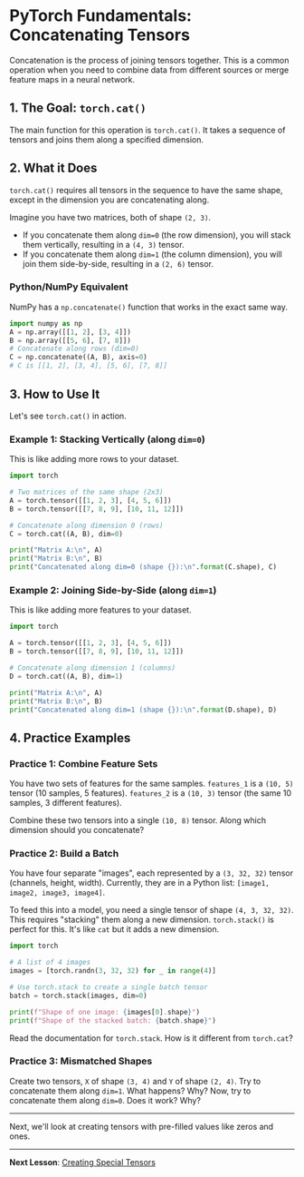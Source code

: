 # PyTorch Fundamentals: Concatenating Tensors

Concatenation is the process of joining tensors together. This is a common operation when you need to combine data from different sources or merge feature maps in a neural network.

## 1. The Goal: `torch.cat()`

The main function for this operation is `torch.cat()`. It takes a sequence of tensors and joins them along a specified dimension.

## 2. What it Does

`torch.cat()` requires all tensors in the sequence to have the same shape, except in the dimension you are concatenating along.

Imagine you have two matrices, both of shape `(2, 3)`.
- If you concatenate them along `dim=0` (the row dimension), you will stack them vertically, resulting in a `(4, 3)` tensor.
- If you concatenate them along `dim=1` (the column dimension), you will join them side-by-side, resulting in a `(2, 6)` tensor.

### Python/NumPy Equivalent

NumPy has a `np.concatenate()` function that works in the exact same way.

```python
import numpy as np
A = np.array([[1, 2], [3, 4]])
B = np.array([[5, 6], [7, 8]])
# Concatenate along rows (dim=0)
C = np.concatenate((A, B), axis=0)
# C is [[1, 2], [3, 4], [5, 6], [7, 8]]
```

## 3. How to Use It

Let's see `torch.cat()` in action.

### Example 1: Stacking Vertically (along `dim=0`)

This is like adding more rows to your dataset.

```python
import torch

# Two matrices of the same shape (2x3)
A = torch.tensor([[1, 2, 3], [4, 5, 6]])
B = torch.tensor([[7, 8, 9], [10, 11, 12]])

# Concatenate along dimension 0 (rows)
C = torch.cat((A, B), dim=0)

print("Matrix A:\n", A)
print("Matrix B:\n", B)
print("Concatenated along dim=0 (shape {}):\n".format(C.shape), C)
```

### Example 2: Joining Side-by-Side (along `dim=1`)

This is like adding more features to your dataset.

```python
import torch

A = torch.tensor([[1, 2, 3], [4, 5, 6]])
B = torch.tensor([[7, 8, 9], [10, 11, 12]])

# Concatenate along dimension 1 (columns)
D = torch.cat((A, B), dim=1)

print("Matrix A:\n", A)
print("Matrix B:\n", B)
print("Concatenated along dim=1 (shape {}):\n".format(D.shape), D)
```

## 4. Practice Examples

### Practice 1: Combine Feature Sets

You have two sets of features for the same samples.
`features_1` is a `(10, 5)` tensor (10 samples, 5 features).
`features_2` is a `(10, 3)` tensor (the same 10 samples, 3 different features).

Combine these two tensors into a single `(10, 8)` tensor. Along which dimension should you concatenate?

### Practice 2: Build a Batch

You have four separate "images", each represented by a `(3, 32, 32)` tensor (channels, height, width).
Currently, they are in a Python list: `[image1, image2, image3, image4]`.

To feed this into a model, you need a single tensor of shape `(4, 3, 32, 32)`. This requires "stacking" them along a new dimension. `torch.stack()` is perfect for this. It's like `cat` but it adds a new dimension.

```python
import torch

# A list of 4 images
images = [torch.randn(3, 32, 32) for _ in range(4)]

# Use torch.stack to create a single batch tensor
batch = torch.stack(images, dim=0)

print(f"Shape of one image: {images[0].shape}")
print(f"Shape of the stacked batch: {batch.shape}")
```
Read the documentation for `torch.stack`. How is it different from `torch.cat`?

### Practice 3: Mismatched Shapes

Create two tensors, `X` of shape `(3, 4)` and `Y` of shape `(2, 4)`.
Try to concatenate them along `dim=1`. What happens? Why?
Now, try to concatenate them along `dim=0`. Does it work? Why?

---

Next, we'll look at creating tensors with pre-filled values like zeros and ones.

---

**Next Lesson**: [Creating Special Tensors](08_creating_special_tensors.md)
